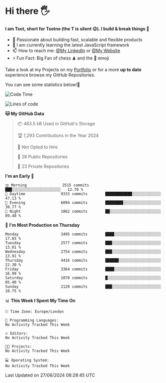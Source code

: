 # Hi there :raised_hand_with_fingers_splayed:
#### I am Tsot, short for Tsotne (the T is silent :wink:). I build & break things :space_invader:
- :telescope: Passionate about building fast, scalable and flexible products
- :seedling: I am currently learning the latest JavaScript framework 
- :mailbox: How to reach me: [@My LinkedIn](https://www.linkedin.com/in/tsotne-gvadzabia/) or [@My Website](https://tsotne.co.uk/contact)
- :zap: Fun Fact: Big Fan of chess ♟ and the 👾 emoji

Take a look at my Projects on my [Portfolio](https://tsotne.co.uk/) or for a more **up to date** experience browse my GitHub Repositories.

You can see some statistics below!:space_invader:
<!--START_SECTION:waka-->
![Code Time](http://img.shields.io/badge/Code%20Time-761%20hrs%202%20mins-blue)

![Lines of code](https://img.shields.io/badge/From%20Hello%20World%20I%27ve%20Written-6.6%20million%20lines%20of%20code-blue)

**🐱 My GitHub Data** 

> 📦 463.5 kB Used in GitHub's Storage 
 > 
> 🏆 1,293 Contributions in the Year 2024
 > 
> 🚫 Not Opted to Hire
 > 
> 📜 28 Public Repositories 
 > 
> 🔑 23 Private Repositories 
 > 
**I'm an Early 🐤** 

```text
🌞 Morning                2515 commits        ███░░░░░░░░░░░░░░░░░░░░░░   12.70 % 
🌆 Daytime                9333 commits        ████████████░░░░░░░░░░░░░   47.13 % 
🌃 Evening                6094 commits        ████████░░░░░░░░░░░░░░░░░   30.77 % 
🌙 Night                  1862 commits        ██░░░░░░░░░░░░░░░░░░░░░░░   09.40 % 
```
📅 **I'm Most Productive on Thursday** 

```text
Monday                   3495 commits        ████░░░░░░░░░░░░░░░░░░░░░   17.65 % 
Tuesday                  2577 commits        ███░░░░░░░░░░░░░░░░░░░░░░   13.01 % 
Wednesday                2754 commits        ███░░░░░░░░░░░░░░░░░░░░░░   13.91 % 
Thursday                 4416 commits        ██████░░░░░░░░░░░░░░░░░░░   22.30 % 
Friday                   3364 commits        ████░░░░░░░░░░░░░░░░░░░░░   16.99 % 
Saturday                 1070 commits        █░░░░░░░░░░░░░░░░░░░░░░░░   05.40 % 
Sunday                   2128 commits        ███░░░░░░░░░░░░░░░░░░░░░░   10.75 % 
```


📊 **This Week I Spent My Time On** 

```text
🕑︎ Time Zone: Europe/London

💬 Programming Languages: 
No Activity Tracked This Week

🔥 Editors: 
No Activity Tracked This Week

🐱‍💻 Projects: 
No Activity Tracked This Week

💻 Operating System: 
No Activity Tracked This Week
```


 Last Updated on 27/06/2024 08:28:45 UTC
<!--END_SECTION:waka-->
